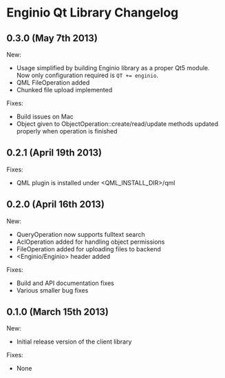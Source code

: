 # Enginio Qt Library Changelog

## 0.3.0 (May 7th 2013)
New:
* Usage simplified by building Enginio library as a proper Qt5 module. Now only configuration required is `QT += enginio`.
* QML FileOperation added
* Chunked file upload implemented

Fixes:
* Build issues on Mac
* Object given to ObjectOperation::create/read/update methods updated properly when operation is finished

## 0.2.1 (April 19th 2013)
Fixes:
* QML plugin is installed under <QML_INSTALL_DIR>/qml

## 0.2.0 (April 16th 2013)
New:
* QueryOperation now supports fulltext search
* AclOperation added for handling object permissions
* FileOperation added for uploading files to backend
* <Enginio/Enginio> header added

Fixes:
* Build and API documentation fixes
* Various smaller bug fixes

## 0.1.0 (March 15th 2013)
New:
* Initial release version of the client library

Fixes:
* None
